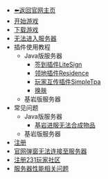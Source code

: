 - <a href="../">⬅️返回官网主页</a>
- [开始游戏](README)
- [下载游戏](download)
- [无法进入服务器](cannotconnect)
- 插件使用教程
  - Java版服务器
    - [签到插件LiteSign](plugins/java/litesignin)
    - [领地插件Residence](plugins/java/residence)
    - [玩家互传插件SimpleTpa](plugins/java/simpletpa)
    - [换肤](plugins/java/skinsrestorer)
  - 基岩版服务器
- 常见问题
  - Java版服务器
    - [基岩进服无法合成物品](common_issues/java/geyser_cant_craft)
  - 基岩版服务器
- [注册](how_to_register)
- [官网弹窗无法连接至服务器](cantaffordexpensivesslcert)
- [注册231玩家社区](register_231_community)
- [服务器性能相关问题](serverspec)

